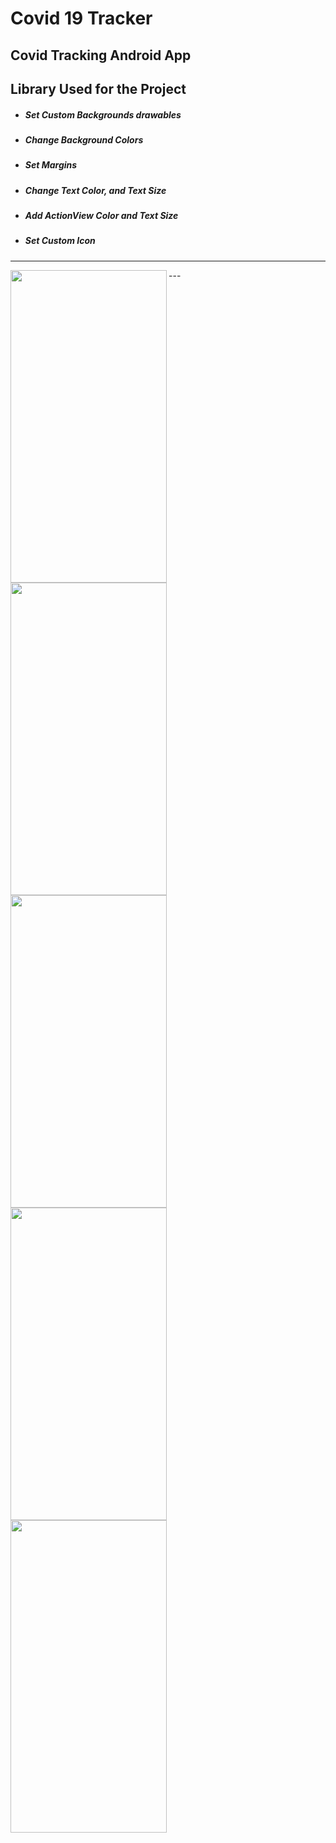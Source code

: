 # Covid 19 Tracker

## Covid Tracking Android App 

**Library Used for the Project**
---

* ##### Set Custom Backgrounds drawables
* ##### Change Background Colors
* ##### Set Margins
* ##### Change Text Color, and Text Size
* ##### Add ActionView Color and Text Size
* ##### Set Custom Icon
---


<img align="left" src="https://user-images.githubusercontent.com/53964520/95662439-99c64b80-0b54-11eb-84f3-6400f1d6076d.png" height="500" width="250"> 

<img align="left" src="https://user-images.githubusercontent.com/53964520/95662441-9af77880-0b54-11eb-9f2f-e9937e356001.png" height="500" width="250">

<img align="left" src="https://user-images.githubusercontent.com/53964520/95662442-9c28a580-0b54-11eb-92b7-56425922811a.png" height="500" width="250"> 
---

<img align="left" src="https://user-images.githubusercontent.com/53964520/95662444-9df26900-0b54-11eb-9540-d75687ac4ac4.png" height="500" width="250"> 

<img align="left" src="https://user-images.githubusercontent.com/53964520/95662703-9764f100-0b56-11eb-9793-5df7b60e040f.png" height="500" width="250"> 
